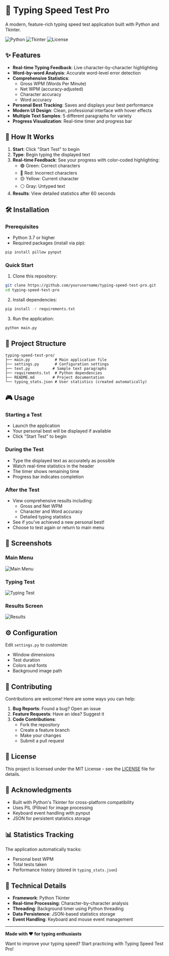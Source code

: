 # 🚀 Typing Speed Test Pro

A modern, feature-rich typing speed test application built with Python and Tkinter.

![Python](https://img.shields.io/badge/Python-3.7+-blue.svg)
![Tkinter](https://img.shields.io/badge/GUI-Tkinter-green.svg)
![License](https://img.shields.io/badge/License-MIT-yellow.svg)

## ✨ Features

- **Real-time Typing Feedback**: Live character-by-character highlighting
- **Word-by-word Analysis**: Accurate word-level error detection
- **Comprehensive Statistics**: 
  - Gross WPM (Words Per Minute)
  - Net WPM (accuracy-adjusted)
  - Character accuracy
  - Word accuracy
- **Personal Best Tracking**: Saves and displays your best performance
- **Modern UI Design**: Clean, professional interface with hover effects
- **Multiple Text Samples**: 5 different paragraphs for variety
- **Progress Visualization**: Real-time timer and progress bar

## 🎯 How It Works

1. **Start**: Click "Start Test" to begin
2. **Type**: Begin typing the displayed text
3. **Real-time Feedback**: See your progress with color-coded highlighting:
   - 🟢 Green: Correct characters
   - 🔴 Red: Incorrect characters
   - 🟡 Yellow: Current character
   - ⚪ Gray: Untyped text
4. **Results**: View detailed statistics after 60 seconds

## 🛠️ Installation

### Prerequisites
- Python 3.7 or higher
- Required packages (install via pip):

```bash
pip install pillow pynput
```

### Quick Start
1. Clone this repository:
```bash
git clone https://github.com/yourusername/typing-speed-test-pro.git
cd typing-speed-test-pro
```

2. Install dependencies:
```bash
pip install -r requirements.txt
```

3. Run the application:
```bash
python main.py
```

## 📁 Project Structure

```
typing-speed-test-pro/
├── main.py           # Main application file
├── settings.py       # Configuration settings
├── text.py          # Sample text paragraphs
├── requirements.txt  # Python dependencies
├── README.md        # Project documentation
└── typing_stats.json # User statistics (created automatically)
```

## 🎮 Usage

### Starting a Test
- Launch the application
- Your personal best will be displayed if available
- Click "Start Test" to begin

### During the Test
- Type the displayed text as accurately as possible
- Watch real-time statistics in the header
- The timer shows remaining time
- Progress bar indicates completion

### After the Test
- View comprehensive results including:
  - Gross and Net WPM
  - Character and Word accuracy
  - Detailed typing statistics
- See if you've achieved a new personal best!
- Choose to test again or return to main menu

## 🎨 Screenshots

### Main Menu
![Main Menu](screenshot-menu.png)

### Typing Test
![Typing Test](screenshot-test.png)

### Results Screen
![Results](screenshot-results.png)

## ⚙️ Configuration

Edit `settings.py` to customize:
- Window dimensions
- Test duration
- Colors and fonts
- Background image path

## 🤝 Contributing

Contributions are welcome! Here are some ways you can help:

1. **Bug Reports**: Found a bug? Open an issue
2. **Feature Requests**: Have an idea? Suggest it
3. **Code Contributions**: 
   - Fork the repository
   - Create a feature branch
   - Make your changes
   - Submit a pull request

## 📝 License

This project is licensed under the MIT License - see the [LICENSE](LICENSE) file for details.

## 🙏 Acknowledgments

- Built with Python's Tkinter for cross-platform compatibility
- Uses PIL (Pillow) for image processing
- Keyboard event handling with pynput
- JSON for persistent statistics storage

## 📊 Statistics Tracking

The application automatically tracks:
- Personal best WPM
- Total tests taken
- Performance history (stored in `typing_stats.json`)

## 🔧 Technical Details

- **Framework**: Python Tkinter
- **Real-time Processing**: Character-by-character analysis
- **Threading**: Background timer using Python threading
- **Data Persistence**: JSON-based statistics storage
- **Event Handling**: Keyboard and mouse event management

---

**Made with ❤️ for typing enthusiasts**

Want to improve your typing speed? Start practicing with Typing Speed Test Pro!

